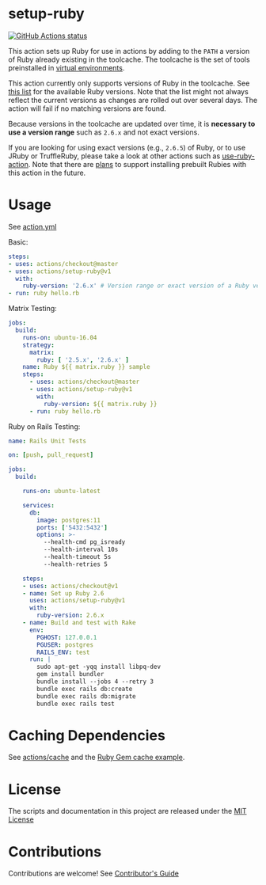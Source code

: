 # setup-ruby

<p align="left">
  <a href="https://github.com/actions/setup-ruby"><img alt="GitHub Actions status" src="https://github.com/actions/setup-ruby/workflows/Main%20workflow/badge.svg"></a>
</p>

This action sets up Ruby for use in actions by adding to the `PATH` a version of Ruby already existing in the toolcache.
The toolcache is the set of tools preinstalled in [virtual environments](https://github.com/actions/virtual-environments).

This action currently only supports versions of Ruby in the toolcache.
See [this list](https://github.com/actions/virtual-environments/blob/master/images/linux/Ubuntu1804-README.md) for the available Ruby versions.
Note that the list might not always reflect the current versions as changes are rolled out over several days.
The action will fail if no matching versions are found.

Because versions in the toolcache are updated over time, it is **necessary to use a version range** such as `2.6.x` and not exact versions.

If you are looking for using exact versions (e.g., `2.6.5`) of Ruby, or to use JRuby or TruffleRuby,
please take a look at other actions such as [use-ruby-action](https://github.com/eregon/use-ruby-action).
Note that there are [plans](https://github.com/actions/setup-ruby/issues/44) to support installing prebuilt Rubies with this action in the future.

# Usage

See [action.yml](action.yml)

Basic:
```yaml
steps:
- uses: actions/checkout@master
- uses: actions/setup-ruby@v1
  with:
    ruby-version: '2.6.x' # Version range or exact version of a Ruby version to use, using semvers version range syntax.
- run: ruby hello.rb
```

Matrix Testing:
```yaml
jobs:
  build:
    runs-on: ubuntu-16.04
    strategy:
      matrix:
        ruby: [ '2.5.x', '2.6.x' ]
    name: Ruby ${{ matrix.ruby }} sample
    steps:
      - uses: actions/checkout@master
      - uses: actions/setup-ruby@v1
        with:
          ruby-version: ${{ matrix.ruby }}
      - run: ruby hello.rb
```

Ruby on Rails Testing:
```yaml
name: Rails Unit Tests

on: [push, pull_request]

jobs:
  build:

    runs-on: ubuntu-latest

    services:
      db:
        image: postgres:11
        ports: ['5432:5432']
        options: >-
          --health-cmd pg_isready
          --health-interval 10s
          --health-timeout 5s
          --health-retries 5

    steps:
    - uses: actions/checkout@v1
    - name: Set up Ruby 2.6
      uses: actions/setup-ruby@v1
      with:
        ruby-version: 2.6.x
    - name: Build and test with Rake
      env:
        PGHOST: 127.0.0.1
        PGUSER: postgres
        RAILS_ENV: test
      run: |
        sudo apt-get -yqq install libpq-dev
        gem install bundler
        bundle install --jobs 4 --retry 3
        bundle exec rails db:create
        bundle exec rails db:migrate
        bundle exec rails test
```

# Caching Dependencies

See [actions/cache](https://github.com/actions/cache) and the [Ruby Gem cache example](https://github.com/actions/cache/blob/master/examples.md#ruby---gem).

# License

The scripts and documentation in this project are released under the [MIT License](LICENSE)

# Contributions

Contributions are welcome!  See [Contributor's Guide](docs/contributors.md)
